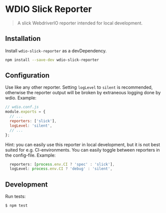 WDIO Slick Reporter
==================

> A slick WebdriverIO reporter intended for local development.

## Installation

Install `wdio-slick-reporter` as a devDependency.

```bash
npm install --save-dev wdio-slick-reporter
```

## Configuration

Use like any other reporter. Setting `logLevel` to `silent` is recommended, otherwise the reporter output will be broken by extraneous logging done by wdio. Example:

```js
// wdio.conf.js
module.exports = {
  // ...
  reporters: ['slick'],
  logLevel: 'silent',
  // ...
};
```

Hint: you can easily use this reporter in local development, but it is not best suited for e.g. CI-environments. You can easily toggle between reporters in the config-file. Example:

```js
  reporters: [process.env.CI ? 'spec' : 'slick'],
  logLevel: process.env.CI ? 'debug' : 'silent',
```

## Development

Run tests:

```bash
$ npm test
```
